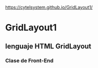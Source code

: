 https://cytelsystem.github.io/GridLayout1/

# GridLayout1

## lenguaje HTML GridLayout

### Clase de Front-End
